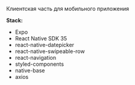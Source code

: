 Клиентская часть для мобильного приложения

**Stack:**

- Expo
- React Native SDK 35
- react-native-datepicker
- react-native-swipeable-row
- react-navigation
- styled-components
- native-base
- axios
